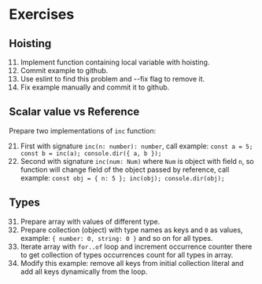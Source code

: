 # Exercises

## Hoisting

11. Implement function containing local variable with hoisting.
12. Commit example to github.
13. Use eslint to find this problem and --fix flag to remove it.
14. Fix example manually and commit it to github.

## Scalar value vs Reference

Prepare two implementations of `inc` function:

21. First with signature `inc(n: number): number`,
call example: `const a = 5; const b = inc(a); console.dir({ a, b });`
22. Second with signature `inc(num: Num)` where `Num` is object with field `n`,
so function will change field of the object passed by reference,
call example: `const obj = { n: 5 }; inc(obj); console.dir(obj);`

## Types

31. Prepare array with values of different type.
32. Prepare collection (object) with type names as keys and `0` as values,
example: `{ number: 0, string: 0 }` and so on for all types.
33. Iterate array with `for..of` loop and increment occurrence counter there
to get collection of types occurrences count for all types in array.
34. Modify this example: remove all keys from initial collection literal and
add all keys dynamically from the loop.
